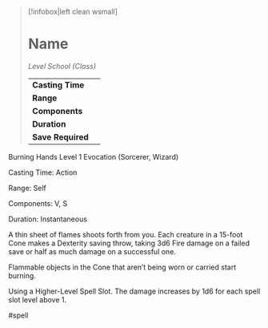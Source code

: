 > [!infobox|left clean wsmall]
> # Name
> *Level School (Class)*
> 
> | | |
> | - | - |
> | **Casting Time** | |
> | **Range** | |
> | **Components** | |
> | **Duration** | |
> | **Save Required** | |

Burning Hands
Level 1 Evocation (Sorcerer, Wizard)

Casting Time: Action

Range: Self

Components: V, S

Duration: Instantaneous

A thin sheet of flames shoots forth from you. Each creature in a 15-foot Cone makes a Dexterity saving throw, taking 3d6 Fire damage on a failed save or half as much damage on a successful one.

Flammable objects in the Cone that aren’t being worn or carried start burning.

Using a Higher-Level Spell Slot. The damage increases by 1d6 for each spell slot level above 1.

#spell